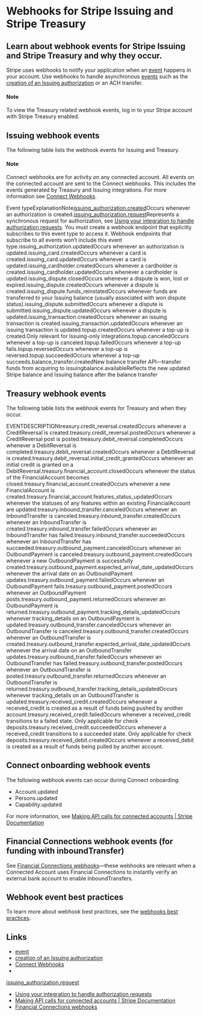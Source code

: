 # Webhooks for Stripe Issuing and Stripe Treasury

## Learn about webhook events for Stripe Issuing and Stripe Treasury and why they occur.

Stripe uses webhooks to notify your application when an
[event](https://docs.stripe.com/api/events/types) happens in your account. Use
webhooks to handle asynchronous
[events](https://docs.stripe.com/api/events/types) such as the [creation of an
Issuing
authorization](https://docs.stripe.com/api/events/types#event_types-issuing_authorization.created)
or an ACH transfer.

#### Note

To view the Treasury related webhook events, log in to your Stripe account with
Stripe Treasury enabled.

## Issuing webhook events

The following table lists the webhook events for Issuing and Treasury.

#### Note

Connect webhooks are for activity on any connected account. All events on the
connected account are sent to the Connect webhooks. This includes the events
generated by Treasury and Issuing integrations. For more information see
[Connect Webhooks](https://docs.stripe.com/connect/webhooks).

Event
typeExplanationNote[issuing_authorization.created](https://docs.stripe.com/api/events/types#event_types-issuing_authorization.created)Occurs
whenever an authorization is
created.[issuing_authorization.request](https://docs.stripe.com/api/events/types#event_types-issuing_authorization.request)Represents
a synchronous request for authorization, see [Using your integration to handle
authorization
requests](https://docs.stripe.com/issuing/purchases/authorizations). You must
create a webhook endpoint that explicitly subscribes to this event type to
access it. Webhook endpoints that subscribe to all events won’t include this
event type.issuing_authorization.updatedOccurs whenever an authorization is
updated.issuing_card.createdOccurs whenever a card is
created.issuing_card.updatedOccurs whenever a card is
updated.issuing_cardholder.createdOccurs whenever a cardholder is
created.issuing_cardholder.updatedOccurs whenever a cardholder is
updated.issuing_dispute.closedOccurs whenever a dispute is won, lost or
expired.issuing_dispute.createdOccurs whenever a dispute is
created.issuing_dispute.funds_reinstatedOccurs whenever funds are transferred to
your Issuing balance (usually associated with won dispute
status).issuing_dispute.submittedOccurs whenever a dispute is
submitted.issuing_dispute.updatedOccurs whenever a dispute is
updated.issuing_transaction.createdOccurs whenever an issuing transaction is
created.issuing_transaction.updatedOccurs whenever an issuing transaction is
updated.topup.createdOccurs whenever a top-up is created.Only relevant for
Issuing-only integrations.topup.canceledOccurs whenever a top-up is
canceled.topup.failedOccurs whenever a top-up fails.topup.reversedOccurs
whenever a top-up is reversed.topup.succeededOccurs whenever a top-up
succeeds.balance_transfer.createdNew balance transfer API—transfer funds from
acquiring to issuingbalance.availableReflects the new updated Stripe balance and
Issuing balance after the balance transfer
## Treasury webhook events

The following table lists the webhook events for Treasury and when they occur.

EVENTDESCRIPTIONtreasury.credit_reversal.createdOccurs whenever a CreditReversal
is created.treasury.credit_reversal.postedOccurs whenever a CreditReversal post
is posted.treasury.debit_reversal.completedOccurs whenever a DebitReversal is
completed.treasury.debit_reversal.createdOccurs whenever a DebitReversal is
created.treasury.debit_reversal.initial_credit_grantedOccurs whenever an initial
credit is granted on a DebitReversal.treasury.financial_account.closedOccurs
whenever the status of the FinancialAccount becomes
closed.treasury.financial_account.createdOccurs whenever a new FinancialAccount
is created.treasury.financial_account.features_status_updatedOccurs whenever the
statuses of any features within an existing FinancialAccount are
updated.treasury.inbound_transfer.canceledOccurs whenever an InboundTransfer is
canceled.treasury.inbound_transfer.createdOccurs whenever an InboundTransfer is
created.treasury.inbound_transfer.failedOccurs whenever an InboundTransfer has
failed.treasury.inbound_transfer.succeededOccurs whenever an InboundTransfer has
succeeded.treasury.outbound_payment.canceledOccurs whenever an OutboundPayment
is canceled.treasury.outbound_payment.createdOccurs whenever a new
OutboundPayment is successfully
created.treasury.outbound_payment.expected_arrival_date_updatedOccurs whenever
the arrival date on an OutboundPayment
updates.treasury.outbound_payment.failedOccurs whenever an OutboundPayment
fails.treasury.outbound_payment.postedOccurs whenever an OutboundPayment
posts.treasury.outbound_payment.returnedOccurs whenever an OutboundPayment is
returned.treasury.outbound_payment.tracking_details_updatedOccurs whenever
tracking_details on an OutboundPayment is
updated.treasury.outbound_transfer.canceledOccurs whenever an OutboundTransfer
is canceled.treasury.outbound_transfer.createdOccurs whenever an
OutboundTransfer is
created.treasury.outbound_transfer.expected_arrival_date_updatedOccurs whenever
the arrival date on an OutboundTransfer
updates.treasury.outbound_transfer.failedOccurs whenever an OutboundTransfer has
failed.treasury.outbound_transfer.postedOccurs whenever an OutboundTransfer is
posted.treasury.outbound_transfer.returnedOccurs whenever an OutboundTransfer is
returned.treasury.outbound_transfer.tracking_details_updatedOccurs whenever
tracking_details on an OutboundTransfer is
updated.treasury.received_credit.createdOccurs whenever a received_credit is
created as a result of funds being pushed by another
account.treasury.received_credit.failedOccurs whenever a received_credit
transitions to a failed state. Only applicable for check
deposits.treasury.received_credit.succeededOccurs whenever a received_credit
transitions to a succeeded state. Only applicable for check
deposits.treasury.received_debit.createdOccurs whenever a received_debit is
created as a result of funds being pulled by another account.
## Connect onboarding webhook events

The following webhook events can occur during Connect onboarding:

- Account.updated
- Persons.updated
- Capability.updated

For more information, see [Making API calls for connected accounts | Stripe
Documentation](https://docs.stripe.com/connect/authentication)

## Financial Connections webhook events (for funding with inboundTransfer)

See [Financial Connections
webhooks](https://docs.stripe.com/financial-connections/webhooks)—these webhooks
are relevant when a Connected Account uses Financial Connections to instantly
verify an external bank account to enable InboundTransfers.

## Webhook event best practices

To learn more about webhook best practices, see the [webhooks best
practices](https://docs.stripe.com/connect/authentication).

## Links

- [event](https://docs.stripe.com/api/events/types)
- [creation of an Issuing
authorization](https://docs.stripe.com/api/events/types#event_types-issuing_authorization.created)
- [Connect Webhooks](https://docs.stripe.com/connect/webhooks)
-
[issuing_authorization.request](https://docs.stripe.com/api/events/types#event_types-issuing_authorization.request)
- [Using your integration to handle authorization
requests](https://docs.stripe.com/issuing/purchases/authorizations)
- [Making API calls for connected accounts | Stripe
Documentation](https://docs.stripe.com/connect/authentication)
- [Financial Connections
webhooks](https://docs.stripe.com/financial-connections/webhooks)